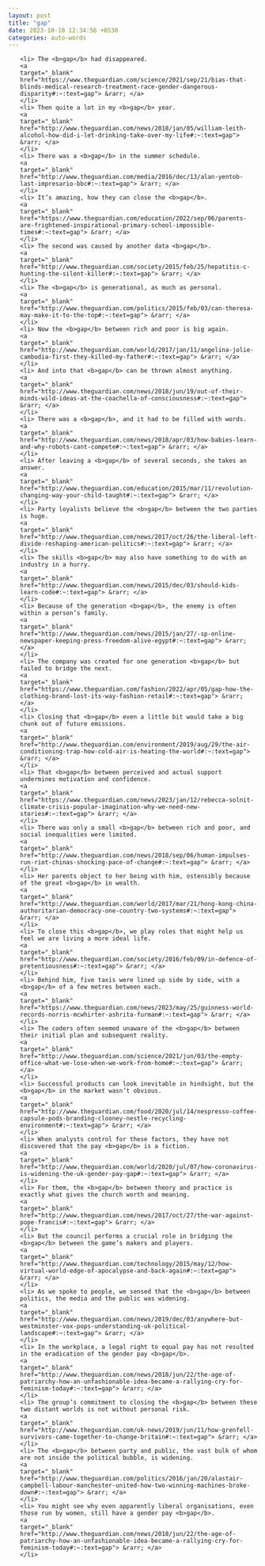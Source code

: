 ```yaml
---
layout: post
title: "gap"
date: 2023-10-10 12:34:56 +0530
categories: auto-words
---
```

<ol>

    <li> The <b>gap</b> had disappeared.
    <a 
    target="_blank" 
    href="https://www.theguardian.com/science/2021/sep/21/bias-that-blinds-medical-research-treatment-race-gender-dangerous-disparity#:~:text=gap"> &rarr; </a>
    </li>
    <li> Then quite a lot in my <b>gap</b> year.
    <a 
    target="_blank" 
    href="http://www.theguardian.com/news/2018/jan/05/william-leith-alcohol-how-did-i-let-drinking-take-over-my-life#:~:text=gap"> &rarr; </a>
    </li>
    <li> There was a <b>gap</b> in the summer schedule.
    <a 
    target="_blank" 
    href="http://www.theguardian.com/media/2016/dec/13/alan-yentob-last-impresario-bbc#:~:text=gap"> &rarr; </a>
    </li>
    <li> It’s amazing, how they can close the <b>gap</b>.
    <a 
    target="_blank" 
    href="https://www.theguardian.com/education/2022/sep/06/parents-are-frightened-inspirational-primary-school-impossible-times#:~:text=gap"> &rarr; </a>
    </li>
    <li> The second was caused by another data <b>gap</b>.
    <a 
    target="_blank" 
    href="http://www.theguardian.com/society/2015/feb/25/hepatitis-c-hunting-the-silent-killer#:~:text=gap"> &rarr; </a>
    </li>
    <li> The <b>gap</b> is generational, as much as personal.
    <a 
    target="_blank" 
    href="http://www.theguardian.com/politics/2015/feb/03/can-theresa-may-make-it-to-the-top#:~:text=gap"> &rarr; </a>
    </li>
    <li> Now the <b>gap</b> between rich and poor is big again.
    <a 
    target="_blank" 
    href="http://www.theguardian.com/world/2017/jan/11/angelina-jolie-cambodia-first-they-killed-my-father#:~:text=gap"> &rarr; </a>
    </li>
    <li> And into that <b>gap</b> can be thrown almost anything.
    <a 
    target="_blank" 
    href="http://www.theguardian.com/news/2018/jun/19/out-of-their-minds-wild-ideas-at-the-coachella-of-consciousness#:~:text=gap"> &rarr; </a>
    </li>
    <li> There was a <b>gap</b>, and it had to be filled with words.
    <a 
    target="_blank" 
    href="http://www.theguardian.com/news/2018/apr/03/how-babies-learn-and-why-robots-cant-compete#:~:text=gap"> &rarr; </a>
    </li>
    <li> After leaving a <b>gap</b> of several seconds, she takes an answer.
    <a 
    target="_blank" 
    href="http://www.theguardian.com/education/2015/mar/11/revolution-changing-way-your-child-taught#:~:text=gap"> &rarr; </a>
    </li>
    <li> Party loyalists believe the <b>gap</b> between the two parties is huge.
    <a 
    target="_blank" 
    href="http://www.theguardian.com/news/2017/oct/26/the-liberal-left-divide-reshaping-american-politics#:~:text=gap"> &rarr; </a>
    </li>
    <li> The skills <b>gap</b> may also have something to do with an industry in a hurry.
    <a 
    target="_blank" 
    href="http://www.theguardian.com/news/2015/dec/03/should-kids-learn-code#:~:text=gap"> &rarr; </a>
    </li>
    <li> Because of the generation <b>gap</b>, the enemy is often within a person’s family.
    <a 
    target="_blank" 
    href="http://www.theguardian.com/news/2015/jan/27/-sp-online-newspaper-keeping-press-freedom-alive-egypt#:~:text=gap"> &rarr; </a>
    </li>
    <li> The company was created for one generation <b>gap</b> but failed to bridge the next.
    <a 
    target="_blank" 
    href="https://www.theguardian.com/fashion/2022/apr/05/gap-how-the-clothing-brand-lost-its-way-fashion-retail#:~:text=gap"> &rarr; </a>
    </li>
    <li> Closing that <b>gap</b> even a little bit would take a big chunk out of future emissions.
    <a 
    target="_blank" 
    href="http://www.theguardian.com/environment/2019/aug/29/the-air-conditioning-trap-how-cold-air-is-heating-the-world#:~:text=gap"> &rarr; </a>
    </li>
    <li> That <b>gap</b> between perceived and actual support undermines motivation and confidence.
    <a 
    target="_blank" 
    href="https://www.theguardian.com/news/2023/jan/12/rebecca-solnit-climate-crisis-popular-imagination-why-we-need-new-stories#:~:text=gap"> &rarr; </a>
    </li>
    <li> There was only a small <b>gap</b> between rich and poor, and social inequalities were limited.
    <a 
    target="_blank" 
    href="http://www.theguardian.com/news/2018/sep/06/human-impulses-run-riot-chinas-shocking-pace-of-change#:~:text=gap"> &rarr; </a>
    </li>
    <li> Her parents object to her being with him, ostensibly because of the great <b>gap</b> in wealth.
    <a 
    target="_blank" 
    href="http://www.theguardian.com/world/2017/mar/21/hong-kong-china-authoritarian-democracy-one-country-two-systems#:~:text=gap"> &rarr; </a>
    </li>
    <li> To close this <b>gap</b>, we play roles that might help us feel we are living a more ideal life.
    <a 
    target="_blank" 
    href="http://www.theguardian.com/society/2016/feb/09/in-defence-of-pretentiousness#:~:text=gap"> &rarr; </a>
    </li>
    <li> Behind him, five taxis were lined up side by side, with a <b>gap</b> of a few metres between each.
    <a 
    target="_blank" 
    href="https://www.theguardian.com/news/2023/may/25/guinness-world-records-norris-mcwhirter-ashrita-furman#:~:text=gap"> &rarr; </a>
    </li>
    <li> The coders often seemed unaware of the <b>gap</b> between their initial plan and subsequent reality.
    <a 
    target="_blank" 
    href="http://www.theguardian.com/science/2021/jun/03/the-empty-office-what-we-lose-when-we-work-from-home#:~:text=gap"> &rarr; </a>
    </li>
    <li> Successful products can look inevitable in hindsight, but the <b>gap</b> in the market wasn’t obvious.
    <a 
    target="_blank" 
    href="http://www.theguardian.com/food/2020/jul/14/nespresso-coffee-capsule-pods-branding-clooney-nestle-recycling-environment#:~:text=gap"> &rarr; </a>
    </li>
    <li> When analysts control for these factors, they have not discovered that the pay <b>gap</b> is a fiction.
    <a 
    target="_blank" 
    href="http://www.theguardian.com/world/2020/jul/07/how-coronavirus-is-widening-the-uk-gender-pay-gap#:~:text=gap"> &rarr; </a>
    </li>
    <li> For them, the <b>gap</b> between theory and practice is exactly what gives the church worth and meaning.
    <a 
    target="_blank" 
    href="http://www.theguardian.com/news/2017/oct/27/the-war-against-pope-francis#:~:text=gap"> &rarr; </a>
    </li>
    <li> But the council performs a crucial role in bridging the <b>gap</b> between the game’s makers and players.
    <a 
    target="_blank" 
    href="http://www.theguardian.com/technology/2015/may/12/how-virtual-world-edge-of-apocalypse-and-back-again#:~:text=gap"> &rarr; </a>
    </li>
    <li> As we spoke to people, we sensed that the <b>gap</b> between politics, the media and the public was widening.
    <a 
    target="_blank" 
    href="http://www.theguardian.com/news/2019/dec/03/anywhere-but-westminster-vox-pops-understanding-uk-political-landscape#:~:text=gap"> &rarr; </a>
    </li>
    <li> In the workplace, a legal right to equal pay has not resulted in the eradication of the gender pay <b>gap</b>.
    <a 
    target="_blank" 
    href="http://www.theguardian.com/news/2018/jun/22/the-age-of-patriarchy-how-an-unfashionable-idea-became-a-rallying-cry-for-feminism-today#:~:text=gap"> &rarr; </a>
    </li>
    <li> The group’s commitment to closing the <b>gap</b> between these two distant worlds is not without personal risk.
    <a 
    target="_blank" 
    href="http://www.theguardian.com/uk-news/2019/jun/11/how-grenfell-survivors-came-together-to-change-britain#:~:text=gap"> &rarr; </a>
    </li>
    <li> The <b>gap</b> between party and public, the vast bulk of whom are not inside the political bubble, is widening.
    <a 
    target="_blank" 
    href="http://www.theguardian.com/politics/2016/jan/20/alastair-campbell-labour-manchester-united-how-two-winning-machines-broke-down#:~:text=gap"> &rarr; </a>
    </li>
    <li> You might see why even apparently liberal organisations, even those run by women, still have a gender pay <b>gap</b>.
    <a 
    target="_blank" 
    href="http://www.theguardian.com/news/2018/jun/22/the-age-of-patriarchy-how-an-unfashionable-idea-became-a-rallying-cry-for-feminism-today#:~:text=gap"> &rarr; </a>
    </li>
